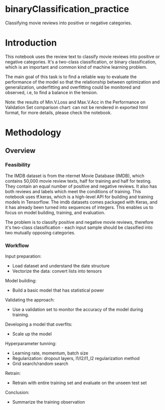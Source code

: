# binaryClassification_practice
Classifying movie reviews into positive or negative categories.

# Introduction
This notebook uses the review text to classify movie reviews into positive or negative categories. It's a two-class classification, or binary classification, which is an important and common kind of machine learning problem.

The main goal of this task is to find a reliable way to evaluate the performance of the model so that the relationship between optimization and generalization, underfitting and overfitting could be monitored and observed, i.e, to find a balance in the tension.

Note: the results of Min.V.Loss and Max.V.Acc in the Performance on Validation Set comparison chart: can not be rendered in exported html format, for more details, please check the notebook.

# Methodology
## Overview
### Feasibility
The IMDB dataset is from the nternet Movie Database (IMDB), which contains 50,000 movie review texts, half for training and half for testing. They contain an equal number of positive and negative reviews. It also has both reviews and labels which meet the conditions of training. This notebook uses tf.keras, which is a high-level API for building and training models in Tensorflow. The imdb datasets comes packaged with Keras, and it has already been turned into sequences of integers. This enables us to focus on model building, training, and evaluation.

The problem is to classify positive and negative movie reviews, therefore it's two-class classification - each input sample should be classified into two mutually opposing categories.

### Workflow
Input preparation:

- Load dataset and understand the date structure
- Vectorize the data: convert lists into tensors

Model building:

- Build a basic model that has statistical power

Validating the approach:

- Use a validation set to monitor the accuracy of the model during training.

Developing a model that overfits:

- Scale up the model

Hyperparameter tunning:

- Learning rate, momentum, batch size
- Regularization: dropout layers, l1/l2/l1_l2 regularization method
- Grid search/random search

Retrain:

- Retrain with entire training set and evaluate on the unseen test set

Conclusion:

- Summarize the training observation
